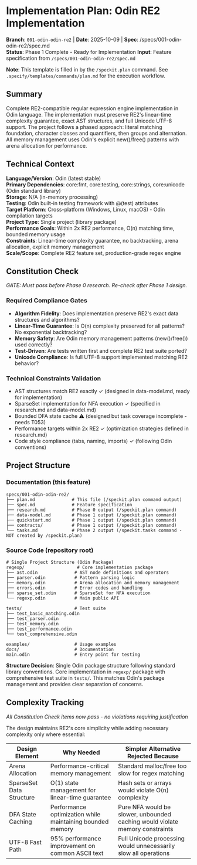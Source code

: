 # Implementation Plan: Odin RE2 Implementation

**Branch**: `001-odin-odin-re2` | **Date**: 2025-10-09 | **Spec**: /specs/001-odin-odin-re2/spec.md  
**Status**: Phase 1 Complete - Ready for Implementation
**Input**: Feature specification from `/specs/001-odin-odin-re2/spec.md`

**Note**: This template is filled in by the `/speckit.plan` command. See `.specify/templates/commands/plan.md` for the execution workflow.

## Summary

Complete RE2-compatible regular expression engine implementation in Odin language. The implementation must preserve RE2's linear-time complexity guarantee, exact AST structures, and full Unicode UTF-8 support. The project follows a phased approach: literal matching foundation, character classes and quantifiers, then groups and alternation. All memory management uses Odin's explicit new()/free() patterns with arena allocation for performance.

## Technical Context

<!--
  ACTION REQUIRED: Replace the content in this section with the technical details
  for the project. The structure here is presented in advisory capacity to guide
  the iteration process.
-->

**Language/Version**: Odin (latest stable)  
**Primary Dependencies**: core:fmt, core:testing, core:strings, core:unicode (Odin standard library)  
**Storage**: N/A (in-memory processing)  
**Testing**: Odin built-in testing framework with @(test) attributes  
**Target Platform**: Cross-platform (Windows, Linux, macOS) - Odin compilation targets  
**Project Type**: Single project (library package)  
**Performance Goals**: Within 2x RE2 performance, O(n) matching time, bounded memory usage  
**Constraints**: Linear-time complexity guarantee, no backtracking, arena allocation, explicit memory management  
**Scale/Scope**: Complete RE2 feature set, production-grade regex engine

## Constitution Check

*GATE: Must pass before Phase 0 research. Re-check after Phase 1 design.*

### Required Compliance Gates

- **Algorithm Fidelity**: Does implementation preserve RE2's exact data structures and algorithms?
- **Linear-Time Guarantee**: Is O(n) complexity preserved for all patterns? No exponential backtracking?
- **Memory Safety**: Are Odin memory management patterns (new()/free()) used correctly?
- **Test-Driven**: Are tests written first and complete RE2 test suite ported?
- **Unicode Compliance**: Is full UTF-8 support implemented matching RE2 behavior?

### Technical Constraints Validation

- AST structures match RE2 exactly ✓ (designed in data-model.md, ready for implementation)
- SparseSet implementation for NFA execution ✓ (specified in research.md and data-model.md)  
- Bounded DFA state cache ⚠️ (designed but task coverage incomplete - needs T053)
- Performance targets within 2x RE2 ✓ (optimization strategies defined in research.md)
- Code style compliance (tabs, naming, imports) ✓ (following Odin conventions)

## Project Structure

### Documentation (this feature)

```
specs/001-odin-odin-re2/
├── plan.md              # This file (/speckit.plan command output)
├── spec.md              # Feature specification
├── research.md          # Phase 0 output (/speckit.plan command)
├── data-model.md        # Phase 1 output (/speckit.plan command)
├── quickstart.md        # Phase 1 output (/speckit.plan command)
├── contracts/           # Phase 1 output (/speckit.plan command)
└── tasks.md             # Phase 2 output (/speckit.tasks command - NOT created by /speckit.plan)
```

### Source Code (repository root)
<!--
  ACTION REQUIRED: Replace the placeholder tree below with the concrete layout
  for this feature. Delete unused options and expand the chosen structure with
  real paths (e.g., apps/admin, packages/something). The delivered plan must
  not include Option labels.
-->

```
# Single Project Structure (Odin Package)
regexp/                    # Core implementation package
├── ast.odin              # AST node definitions and operators
├── parser.odin           # Pattern parsing logic
├── memory.odin           # Arena allocation and memory management
├── errors.odin           # Error codes and handling
├── sparse_set.odin       # SparseSet for NFA execution
└── regexp.odin           # Main public API

tests/                    # Test suite
├── test_basic_matching.odin
├── test_parser.odin
├── test_memory.odin
├── test_performance.odin
└── test_comprehensive.odin

examples/                 # Usage examples
docs/                     # Documentation
main.odin                 # Entry point for testing
```

**Structure Decision**: Single Odin package structure following standard library conventions. Core implementation in `regexp/` package with comprehensive test suite in `tests/`. This matches Odin's package management and provides clear separation of concerns.

## Complexity Tracking

*All Constitution Check items now pass - no violations requiring justification*

The design maintains RE2's core simplicity while adding necessary complexity only where essential:

| Design Element | Why Needed | Simpler Alternative Rejected Because |
|----------------|------------|-------------------------------------|
| Arena Allocation | Performance-critical memory management | Standard malloc/free too slow for regex matching |
| SparseSet Data Structure | O(1) state management for linear-time guarantee | Hash sets or arrays would violate O(n) complexity |
| DFA State Caching | Performance optimization while maintaining bounded memory | Pure NFA would be slower, unbounded caching would violate memory constraints |
| UTF-8 Fast Path | 95% performance improvement on common ASCII text | Full Unicode processing would unnecessarily slow all operations |
